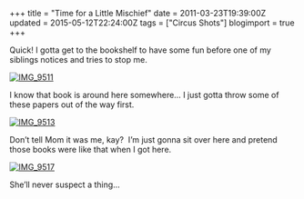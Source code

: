 +++
title = "Time for a Little Mischief"
date = 2011-03-23T19:39:00Z
updated = 2015-05-12T22:24:00Z
tags = ["Circus Shots"]
blogimport = true 
+++

Quick! I gotta get to the bookshelf to have some fun before one of my siblings notices and tries to stop me.

[![IMG_9511](https://latc.s3.amazonaws.com/wp-content/uploads/2011/03/IMG_9511.jpg "IMG_9511")](https://latc.s3.amazonaws.com/wp-content/uploads/2011/03/IMG_9511.jpg)

I know that book is around here somewhere… I just gotta throw some of these papers out of the way first.

[![IMG_9513](https://latc.s3.amazonaws.com/wp-content/uploads/2011/03/IMG_9513.jpg "IMG_9513")](https://latc.s3.amazonaws.com/wp-content/uploads/2011/03/IMG_9513.jpg)

Don’t tell Mom it was me, kay?&#160; I’m just gonna sit over here and pretend those books were like that when I got here.&#160; 

[![IMG_9517](https://latc.s3.amazonaws.com/wp-content/uploads/2011/03/IMG_9517.jpg "IMG_9517")](https://latc.s3.amazonaws.com/wp-content/uploads/2011/03/IMG_9517.jpg)

She’ll never suspect a thing…
